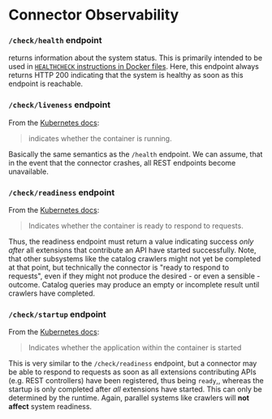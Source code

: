 # Connector Observability

### `/check/health` endpoint

returns information about the system status. This is primarily intended to be used
in [`HEALTHCHECK` instructions in Docker files](https://docs.docker.com/engine/reference/builder/#healthcheck). Here,
this endpoint always returns HTTP 200 indicating that the system is healthy as soon as this endpoint is reachable.

### `/check/liveness` endpoint

From the [Kubernetes docs](https://kubernetes.io/docs/concepts/workloads/pods/pod-lifecycle/#container-probes):
> indicates whether the container is running.

Basically the same semantics as the `/health` endpoint. We can assume, that in the event that the connector crashes, all
REST endpoints become unavailable.

### `/check/readiness` endpoint

From the [Kubernetes docs](https://kubernetes.io/docs/concepts/workloads/pods/pod-lifecycle/#container-probes):
> Indicates whether the container is ready to respond to requests.

Thus, the readiness endpoint must return a value indicating success _only after_ all extensions that contribute an API
have started successfully. Note, that other subsystems like the catalog crawlers might not yet be completed at that
point, but technically the connector is "ready to respond to requests", even if they might not produce the desired - or
even a sensible - outcome. Catalog queries may produce an empty or incomplete result until crawlers have completed.

### `/check/startup` endpoint

From the [Kubernetes docs](https://kubernetes.io/docs/concepts/workloads/pods/pod-lifecycle/#container-probes):
> Indicates whether the application within the container is started

This is very similar to the `/check/readiness` endpoint, but a connector may be able to respond to requests as soon as
all extensions contributing APIs (e.g. REST controllers) have been registered, thus being `ready`,, whereas the startup
is only completed after _all_ extensions have started. This can only be determined by the runtime. Again, parallel
systems like crawlers will **not affect** system readiness.

